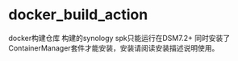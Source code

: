 # docker_build_action
docker构建仓库
构建的synology spk只能运行在DSM7.2+ 同时安装了ContainerManager套件才能安装，安装请阅读安装描述说明使用。